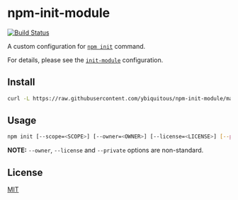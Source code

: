 # npm-init-module

[![Build Status](https://travis-ci.com/ybiquitous/npm-init-module.svg?branch=master)](https://travis-ci.com/ybiquitous/npm-init-module)

A custom configuration for [`npm init`](https://docs.npmjs.com/cli/init) command.

For details, please see the [`init-module`](https://docs.npmjs.com/misc/config#init-module) configuration.

## Install

```sh
curl -L https://raw.githubusercontent.com/ybiquitous/npm-init-module/master/index.js > ~/.npm-init.js
```

## Usage

```sh
npm init [--scope=<SCOPE>] [--owner=<OWNER>] [--license=<LICENSE>] [--private=true]
```

**NOTE:** `--owner`, `--license` and `--private` options are non-standard.

## License

[MIT](LICENSE)
